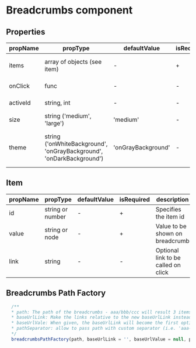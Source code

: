 # Breadcrumbs component


## Properties

| propName | propType | defaultValue | isRequired | description |
|----------|----------|--------------|------------|-------------|
| items | array of objects (see item)| - | + | Specifies items for breadcrumbs |
| onClick | func | - | - | callback on item click |
| activeId | string, int | - | - | id of current active item |
| size | string ('medium', 'large') | 'medium' | - | size of items |
| theme | string ('onWhiteBackground', 'onGrayBackground', 'onDarkBackground') | 'onGrayBackground' | - | Specifies breadcrubms background and font colors |

## Item
| propName | propType | defaultValue | isRequired | description |
|----------|----------|--------------|------------|-------------|
| id | string or number| - | + | Specifies the item id |
| value | string or node | - | + | Value to be shown on breadcrumb |
| link | string | - | - | Optional link to be called on click |

## Breadcrumbs Path Factory
```javascript
  /**
  * path: The path of the breadcrumbs - aaa/bbb/ccc will result 3 items of value aaa, bbb, ccc and link of '/aaa', '/aaa/bbb/', '/aaa/bbb/ccc'
  * baseUrlLink: Make the links relative to the new baseUrlLink instead of the current url
  * baseUrlVale: When given, the baseUrlLink will become the first option of the breadcrumbs
  * pathSeparator: allow to pass path with custom separator (i.e. 'aaa-bbb-ccc')
  */
  breadcrumbsPathFactory(path, baseUrlLink = '', baseUrlValue = null, pathSeparator = '/')
```


